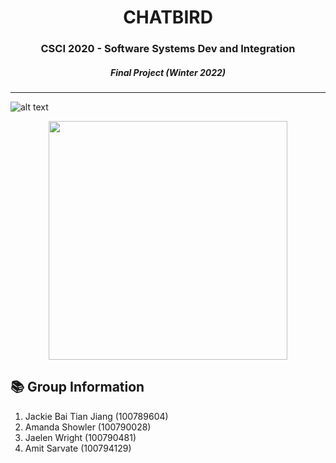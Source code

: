 
<h1 align="center"> CHATBIRD </h1>
<h3 align="center"> CSCI 2020 - Software Systems Dev and Integration </h3>
<h5 align="center"> Final Project (Winter 2022) </h5>
<hr/> 

![alt text](https://cdn.discordapp.com/attachments/943223294319026197/964199050763198504/unknown.png)


<p align="center"> 
<img src="" alt="" height="382px">
</p>

<h2>  📚 Group Information </h2> 

<ol>
  <li> Jackie Bai Tian Jiang (100789604) </li>
  <li> Amanda Showler (100790028) </li>
  <li> Jaelen Wright (100790481) </li>
  <li> Amit Sarvate (100794129) </li>
</ol>



